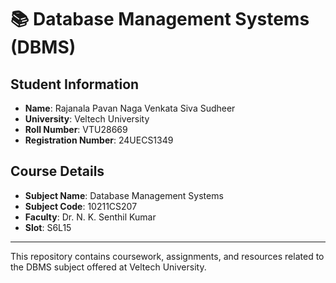 # 📚 Database Management Systems (DBMS)

## Student Information
- **Name**: Rajanala Pavan Naga Venkata Siva Sudheer  
- **University**: Veltech University  
- **Roll Number**: VTU28669  
- **Registration Number**: 24UECS1349  

## Course Details
- **Subject Name**: Database Management Systems  
- **Subject Code**: 10211CS207  
- **Faculty**: Dr. N. K. Senthil Kumar  
- **Slot**: S6L15  

---

This repository contains coursework, assignments, and resources related to the DBMS subject offered at Veltech University.
